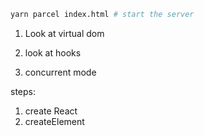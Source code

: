 ```sh
yarn parcel index.html # start the server
```

1. Look at virtual dom

2. look at hooks

3. concurrent mode

steps:

1. create React
2. createElement
